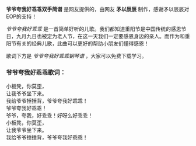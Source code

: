 

**爷爷夸我好乖乖双手简谱** 是网友提供的，由网友 **矛以辰辰** 制作，感谢矛以辰辰对EOP的支持！

_爷爷夸我好乖乖_
是一首简单好听的儿歌。我们都知道重阳节是中国传统的感恩节日，九月九日也被定为老人节，在这一天我们一定要感恩身边的亲人。而作为和重阳节有关的经典儿歌，此曲可以更好的帮助小朋友们懂得感恩！

歌词下方是 _爷爷夸我好乖乖钢琴谱_ ，大家可以免费下载学习。

### 爷爷夸我好乖乖歌词：

小板凳，你莫歪，  
让我爷爷坐下来。  
我给爷爷捶捶背，爷爷夸我好乖乖！  
爷爷夸我好乖乖！  
爷爷，夸我，好乖乖！好呀么好乖乖！  
小板凳，你莫歪，  
让我爷爷坐下来。  
我给爷爷捶捶背，爷爷夸我好乖乖！

